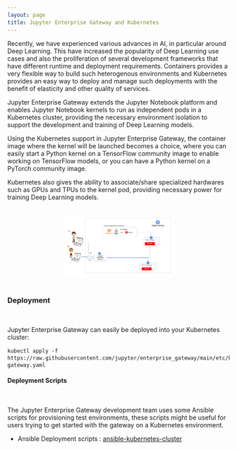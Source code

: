 ```yaml
---
layout: page
title: Jupyter Enterprise Gateway and Kubernetes
---
```


Recently, we have experienced various advances in AI, in particular around Deep Learning. This have
increased the popularity of Deep Learning use cases and also the proliferation of several development
frameworks that have different runtime and deployment requirements. Containers provides a very flexible
way to build such heterogenous environments and Kubernetes provides an easy way to deploy and manage such
deployments with the benefit of elasticity and other quality of services.

Jupyter Enterprise Gateway extends the Jupyter Notebook platform and enables Jupyter Notebook
kernels to run as independent pods in a Kubernetes cluster, providing the necessary environment
isolation to support the development and training of Deep Learning models.

Using the Kubernetes support in Jupyter Enterprise Gateway, the container image where the kernel will be
launched becomes a choice, where you can easily start a Python kernel on a TensorFlow community image
to enable working on TensorFlow models, or you can have a Python kernel on a PyTorch community image.

Kubernetes also gives the ability to associate/share specialized hardwares such as GPUs and TPUs
to the kernel pod, providing necessary power for training Deep Learning models.

<br/>

<div align="center">
  <img src="./img/platform-kubernetes.png" height="50%" width="50%">
</div>

<br/>

### Deployment

<br/>

Jupyter Enterprise Gateway can easily be deployed into your Kubernetes cluster:

<div>
<pre><code>kubectl apply -f https://raw.githubusercontent.com/jupyter/enterprise_gateway/main/etc/kubernetes/enterprise-gateway.yaml</code></pre>
</div>

#### Deployment Scripts

<br/>

The Jupyter Enterprise Gateway development team uses some Ansible scripts for provisioning
test environments, these scripts might be useful for users trying to get started with the gateway
on a Kubernetes environment.

- Ansible Deployment scripts : <a href="https://github.com/lresende/ansible-spark-cluster">ansible-kubernetes-cluster</a>
